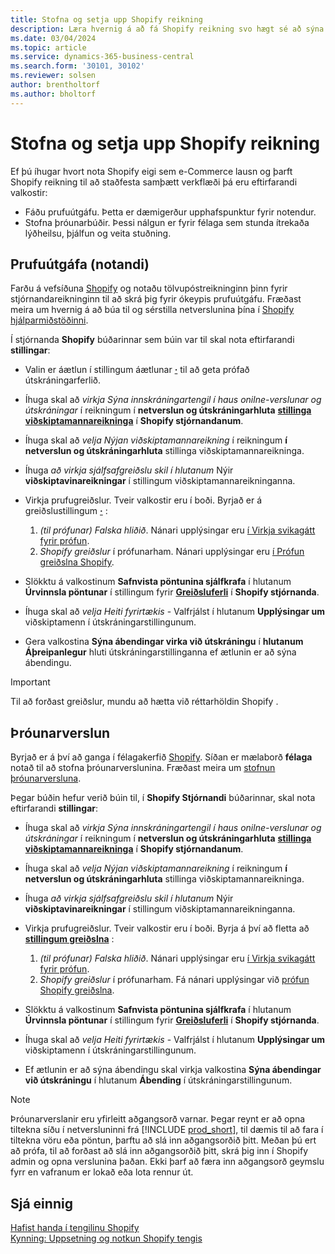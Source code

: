 ```yaml
---
title: Stofna og setja upp Shopify reikning
description: Læra hvernig á að fá Shopify reikning svo hægt sé að sýna verkflæði til samþættingar Shopify og Business Central.
ms.date: 03/04/2024
ms.topic: article
ms.service: dynamics-365-business-central
ms.search.form: '30101, 30102'
ms.reviewer: solsen
author: brentholtorf
ms.author: bholtorf
---
```


# Stofna og setja upp Shopify reikning



Ef þú íhugar hvort nota Shopify eigi sem e-Commerce lausn og þarft Shopify reikning til að staðfesta samþætt verkflæði þá eru eftirfarandi valkostir:

- Fáðu prufuútgáfu. Þetta er dæmigerður upphafspunktur fyrir notendur.  
- Stofna þróunarbúðir. Þessi nálgun er fyrir félaga sem stunda ítrekaða lýðheilsu, þjálfun og veita stuðning.

## Prufuútgáfa (notandi)

Farðu á vefsíðuna [Shopify](https://www.shopify.com) og notaðu tölvupóstreikninginn þinn fyrir stjórnandareikninginn til að skrá þig fyrir ókeypis prufuútgáfu. Fræðast meira um hvernig á að búa til og sérstilla netverslunina þína í [Shopify hjálparmiðstöðinni](https://help.shopify.com/).

Í stjórnanda **Shopify** búðarinnar sem búin var til skal nota eftirfarandi **stillingar**:

- Valin er áætlun í stillingum áætlunar [**·**](https://www.shopify.com/admin/settings/plan) til að geta prófað útskráningarferlið.

- Íhuga skal að *virkja Sýna innskráningartengil í haus onilne-verslunar og útskráningar* í reikningum í **netverslun og útskráningarhluta**  [**stillinga viðskiptamannareikninga**](https://www.shopify.com/admin/settings/customer_accounts) í **Shopify stjórnandanum**.
- Íhuga skal að *velja Nýjan viðskiptamannareikning* í reikningum  **í netverslun og útskráningarhluta** stillinga viðskiptamannareikninga.
- Íhuga *að virkja sjálfsafgreiðslu skil í hlutanum* Nýir **viðskiptavinareikningar** í stillingum viðskiptamannareikninganna.

- Virkja prufugreiðslur. Tveir valkostir eru í boði. Byrjað er á greiðslustillingum [**·**](https://www.shopify.com/admin/settings/payments) :  
  1. *(til prófunar) Falska hliðið*. Nánari upplýsingar eru [í Virkja svikagátt fyrir prófun](https://help.shopify.com/en/manual/checkout-settings/test-orders#place-a-test-order-by-simulating-a-transaction).
  2. *Shopify greiðslur* í prófunarham. Nánari upplýsingar eru [í Prófun greiðslna Shopify](https://help.shopify.com/en/manual/payments/shopify-payments/testing-shopify-payments).

- Slökktu á valkostinum **Safnvista pöntunina sjálfkrafa** í hlutanum **Úrvinnsla pöntunar** í stillingum fyrir [**Greiðsluferli**](https://www.shopify.com/admin/settings/checkout) í **Shopify stjórnanda**.
- Íhuga skal að *velja Heiti fyrirtækis* - Valfrjálst í hlutanum **Upplýsingar um** viðskiptamenn í útskráningarstillingunum.
- Gera valkostina **Sýna ábendingar virka við útskráningu** í **hlutanum Áþreipanlegur** hluti útskráningarstillinganna ef ætlunin er að sýna ábendingu.

> [!Important]  
> Til að forðast greiðslur, mundu að hætta við réttarhöldin Shopify .

## Þróunarverslun

Byrjað er á því að ganga í félagakerfið [Shopify](https://help.shopify.com/partners/about). Síðan er mælaborð **félaga** notað til að stofna þróunarverslunina. Fræðast meira um [stofnun þróunarversluna](https://help.shopify.com/partners/dashboard/managing-stores/development-stores).

Þegar búðin hefur verið búin til, í **Shopify Stjórnandi** búðarinnar, skal nota eftirfarandi **stillingar**:

- Íhuga skal að *virkja Sýna innskráningartengil í haus onilne-verslunar og útskráningar* í reikningum í **netverslun og útskráningarhluta**  [**stillinga viðskiptamannareikninga**](https://www.shopify.com/admin/settings/customer_accounts) í **Shopify stjórnandanum**.
- Íhuga skal að *velja Nýjan viðskiptamannareikning* í reikningum  **í netverslun og útskráningarhluta** stillinga viðskiptamannareikninga.
- Íhuga *að virkja sjálfsafgreiðslu skil í hlutanum* Nýir **viðskiptavinareikningar** í stillingum viðskiptamannareikninganna.
  
- Virkja prufugreiðslur. Tveir valkostir eru í boði. Byrja á því að fletta að [**stillingum greiðslna**](https://www.shopify.com/admin/settings/payments) :  
  1. *(til prófunar) Falska hliðið*. Nánari upplýsingar eru [í Virkja svikagátt fyrir prófun](https://help.shopify.com/en/manual/checkout-settings/test-orders#place-a-test-order-by-simulating-a-transaction).
  2. *Shopify greiðslur* í prófunarham. Fá nánari upplýsingar við [prófun Shopify greiðslna](https://help.shopify.com/en/manual/payments/shopify-payments/testing-shopify-payments).
     
- Slökktu á valkostinum **Safnvista pöntunina sjálfkrafa** í hlutanum **Úrvinnsla pöntunar** í stillingum fyrir [**Greiðsluferli**](https://www.shopify.com/admin/settings/checkout) í **Shopify stjórnanda**.
- Íhuga skal að *velja Heiti fyrirtækis* - Valfrjálst í hlutanum **Upplýsingar um** viðskiptamenn í útskráningarstillingunum.
- Ef ætlunin er að sýna ábendingu skal virkja valkostina **Sýna ábendingar við útskráningu** í hlutanum **Ábending** í útskráningarstillingunum.


> [!Note]  
> Þróunarverslanir eru yfirleitt aðgangsorð varnar. Þegar reynt er að opna tiltekna síðu í netversluninni frá [!INCLUDE [prod_short](../includes/prod_short.md)], til dæmis til að fara í tiltekna vöru eða pöntun, þarftu að slá inn aðgangsorðið þitt. Meðan þú ert að prófa, til að forðast að slá inn aðgangsorðið þitt, skrá þig inn í Shopify admin og opna verslunina þaðan. Ekki þarf að færa inn aðgangsorð geymslu fyrr en vafranum er lokað eða lota rennur út.  

## Sjá einnig

[Hafist handa í tengilinu Shopify](get-started.md)  
[Kynning: Uppsetning og notkun Shopify tengis](walkthrough-setting-up-and-using-shopify.md)
